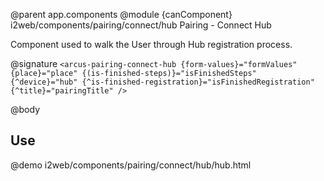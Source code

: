 @parent app.components
@module {canComponent} i2web/components/pairing/connect/hub Pairing - Connect Hub

Component used to walk the User through Hub registration process.

@signature `<arcus-pairing-connect-hub
              {form-values}="formValues"
              {place}="place"
              {(is-finished-steps)}="isFinishedSteps"
              {^device}="hub"
              {^is-finished-registration}="isFinishedRegistration"
              {^title}="pairingTitle" />`

@body

## Use

@demo i2web/components/pairing/connect/hub/hub.html